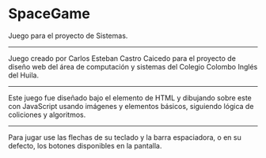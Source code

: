# SpaceGame
Juego para el proyecto de Sistemas.

--------------------------------------------

Juego creado por Carlos Esteban Castro Caicedo para el proyecto
de diseño web del área de computación y sistemas del Colegio
Colombo Inglés del Huila. 

--------------------------------------------

Este juego fue diseñado bajo el elemento <canvas> de HTML
y dibujando sobre este con JavaScript usando imágenes y 
elementos básicos, siguiendo lógica de coliciones y algoritmos.
  
--------------------------------------------
  
Para jugar use las flechas de su teclado y la barra espaciadora,
o en su defecto, los botones disponibles en la pantalla.
